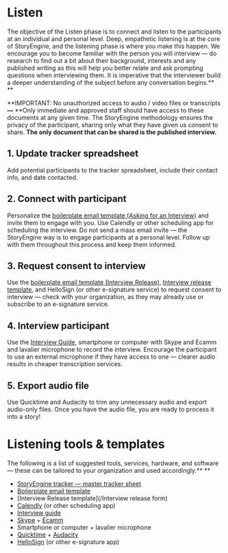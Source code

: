 # Listen

The objective of the Listen phase is to connect and listen to the participants at an individual and personal level. Deep, empathetic listening is at the core of StoryEngine, and the listening phase is where you make this happen. We encourage you to become familiar with the person you will interview — do research to find out a bit about their background, interests and any published writing as this will help you better relate and ask prompting questions when interviewing them. It is imperative that the interviewer build a deeper understanding of the subject before any conversation begins.**                                    
**

**IMPORTANT: No unauthorized access to audio / video files or transcripts **—** **Only immediate and approved staff should have access to these documents at any given time. The StoryEngine methodology ensures the privacy of the participant, sharing only what they have given us consent to share. **The only document that can be shared is the published interview.**

## 1. **Update tracker spreadsheet**

Add potential participants to the tracker spreadsheet, include their contact info, and date contacted.

## 2. **Connect with participant**

Personalize the [boilerplate email template \(Asking for an Interview\)](https://docs.google.com/document/d/1tCx5s-6B05lSf0hqZrH2C9yr4Nh6VLrZYzhNb9SzW0I/edit?usp=sharing) and invite them to engage with you. Use Calendly or other scheduling app for scheduling the interview. Do not send a mass email invite — the StoryEngine way is to engage participants at a personal level. Follow up with them throughout this process and keep them informed.

## 3. **Request consent to interview**

Use the [boilerplate email template \(Interview Release\)](https://docs.google.com/document/d/1tCx5s-6B05lSf0hqZrH2C9yr4Nh6VLrZYzhNb9SzW0I/edit?usp=sharing), [Interview release template](https://docs.google.com/document/d/1MTGTLcvMCkbdlLUK6hz0ptpD1yHRggmIAL9Lcael9ro/edit?usp=sharing), and HelloSign \(or other e-signature service\) to request consent to interview — check with your organization, as they may already use or subscribe to an e-signature service.

## 4. **Interview participant**

Use the [Interview Guide](https://docs.google.com/document/d/1RsEg7EkmdZnHE3s8gQG5CuYKzRJmgOTSO87wK6XsRrM/edit?usp=sharing), smartphone or computer with Skype and Ecamm and lavalier microphone to record the interview. Encourage the participant to use an external microphone if they have access to one — clearer audio results in cheaper transcription services.

## 5. **Export audio file**

Use Quicktime and Audacity to trim any unnecessary audio and export audio-only files. Once you have the audio file, you are ready to process it into a story!

# **Listening tools & templates**

The following is a list of suggested tools, services, hardware, and software — these can be tailored to your organization and used accordingly.**      **

* [StoryEngine tracker — master tracker sheet](https://docs.google.com/spreadsheets/d/1FVMHKgSiJJqT7Yq3QvWhvZkGJZ3M9wps5ZfSD-XN0wM/edit#gid=0&range=E:E)
* [Boilerplate email template](https://docs.google.com/document/d/1tCx5s-6B05lSf0hqZrH2C9yr4Nh6VLrZYzhNb9SzW0I/edit?usp=sharing)
* [Interview Release template](/Interview release form)
* [Calendly](https://calendly.com/) \(or other scheduling app\)
* [Interview guide](https://docs.google.com/document/d/1RsEg7EkmdZnHE3s8gQG5CuYKzRJmgOTSO87wK6XsRrM/edit?usp=sharing)
* [Skype](https://web.skype.com/) + [Ecamm](http://www.ecamm.com/)
* Smartphone or computer + lavalier microphone
* [Quicktime](https://www.apple.com/quicktime/download/) + [Audacity](http://www.audacityteam.org/)
* [HelloSign](https://www.hellosign.com/) \(or other e-signature app\)



